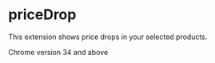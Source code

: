priceDrop
=========

This extension shows price drops in your selected products.

Chrome version 34 and above 
